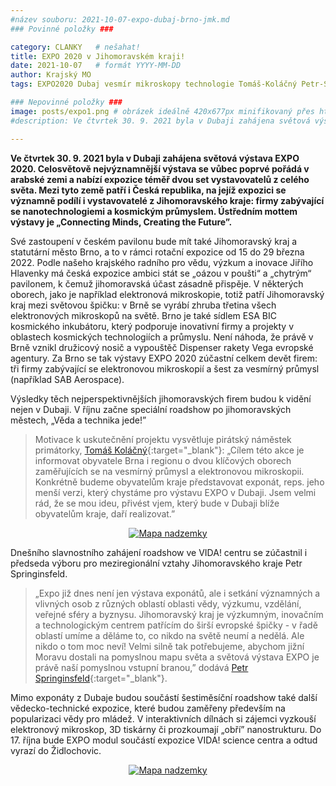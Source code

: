 ```yaml
---
#název souboru: 2021-10-07-expo-dubaj-brno-jmk.md
### Povinné položky ###

category: CLANKY   # nešahat!
title: EXPO 2020 v Jihomoravském kraji!
date: 2021-10-07   # formát YYYY-MM-DD
author: Krajský MO
tags: EXPO2020 Dubaj vesmír mikroskopy technologie Tomáš-Koláčný Petr-Springinsfeld # kategorie odděleny mezerami, např. volby zemědělství životní-prostředí piráti (viz https://jihomoravsky.pirati.cz/tags/)

### Nepovinné položky ###
image: posts/expo1.png # obrázek ideálně 420x677px minifikovaný přes https://tinypng.com/
#description: Ve čtvrtek 30. 9. 2021 byla v Dubaji zahájena světová výstava EXPO 2020. Celosvětově nejvýznamnější výstava se vůbec poprvé pořádá v arabské zemi a nabízí expozice téměř dvou set vystavovatelů z celého světa. Mezi tyto země patří i Česká republika, na jejíž expozici se významně podílí i vystavovatelé z Jihomoravského kraje: firmy zabývající se nanotechnologiemi a kosmickým průmyslem. Ústředním mottem výstavy je „Connecting Minds, Creating the Future”.

---
```

**Ve čtvrtek 30. 9. 2021 byla v Dubaji zahájena světová výstava EXPO 2020. Celosvětově nejvýznamnější výstava se vůbec poprvé pořádá v arabské zemi a nabízí expozice téměř dvou set vystavovatelů z celého světa. Mezi tyto země patří i Česká republika, na jejíž expozici se významně podílí i vystavovatelé z Jihomoravského kraje: firmy zabývající se nanotechnologiemi a kosmickým průmyslem. Ústředním mottem výstavy je „Connecting Minds, Creating the Future”.**

Své zastoupení v českém pavilonu bude mít také Jihomoravský kraj a statutární město Brno, a to v rámci rotační expozice od 15 do 29 března 2022. Podle našeho krajského radního pro vědu, výzkum a inovace Jiřího Hlavenky má česká expozice ambici stát se „oázou v poušti“ a „chytrým“ pavilonem, k čemuž jihomoravská účast zásadně přispěje. V některých oborech, jako je například elektronová mikroskopie, totiž patří Jihomoravský kraj mezi světovou špičku: v Brně se vyrábí zhruba třetina všech elektronových mikroskopů na světě. Brno je také sídlem ESA BIC kosmického inkubátoru, který podporuje inovativní firmy a projekty v oblastech kosmických technologiích a průmyslu. Není náhoda, že právě v Brně vznikl družicový nosič a vypouštěč Dispenser rakety Vega evropské agentury. Za Brno se tak výstavy EXPO 2020 zúčastní celkem devět firem: tři firmy zabývající se elektronovou mikroskopií a šest za vesmírný průmysl (například SAB Aerospace).

Výsledky těch nejperspektivnějších jihomoravských firem budou k vidění nejen v Dubaji. V říjnu začne speciální roadshow po jihomoravských městech, „Věda a technika jede!”

> Motivace k uskutečnění projektu vysvětluje pirátský náměstek primátorky, [Tomáš Koláčný](https://jihomoravsky.pirati.cz/lide/tomas-kolacny/){:target="_blank"}: „Cílem této akce je informovat obyvatele Brna i regionu o dvou klíčových oborech zaměřujících se na vesmírný průmysl a elektronovou mikroskopii. Konkrétně budeme obyvatelům kraje představovat exponát, reps. jeho menší verzi, který chystáme pro výstavu EXPO v Dubaji. Jsem velmi rád, že se mou ideu, přivést vjem, který bude v Dubaji blíže obyvatelům kraje, daří realizovat.”
> 

<div style="text-align:center"><a href="https://a.pirati.cz/jihomoravsky/img/posts/expo2.png" target="_blank">
<img src="https://a.pirati.cz/jihomoravsky/img/posts/expo2.png" alt="Mapa nadzemky">

</a></div>

Dnešního slavnostního zahájení roadshow ve VIDA! centru se zúčastnil i předseda výboru pro meziregionální vztahy Jihomoravského kraje Petr Springinsfeld. 
> „Expo již dnes není jen výstava exponátů, ale i setkání významných a vlivných osob z  různých oblastí oblasti vědy, výzkumu, vzdělání, veřejné sféry a byznysu. Jihomoravský kraj je výzkumným, inovačním a technologickým centrem patřícím do širší evropské špičky - v řadě oblastí umíme a děláme to, co nikdo na světě neumí a nedělá. Ale nikdo o tom moc neví! Velmi silně tak potřebujeme, abychom jižní Moravu dostali na pomyslnou mapu světa a světová výstava EXPO je právě naší pomyslnou vstupní branou,” dodává [Petr Springinsfeld](https://jihomoravsky.pirati.cz/lide/petr-springinsfeld/){:target="_blank"}. 
> 

Mimo exponáty z Dubaje budou součástí šestiměsíční roadshow také další vědecko-technické expozice, které budou zaměřeny především na popularizaci vědy pro mládež. V interaktivních dílnách si zájemci vyzkouší elektronový mikroskop, 3D tiskárny či prozkoumají „obří” nanostrukturu. Do 17. října bude EXPO modul součástí expozice VIDA! science centra a odtud vyrazí do Židlochovic. 

<div style="text-align:center"><a href="https://a.pirati.cz/jihomoravsky/img/posts/expo3.png" target="_blank">
<img src="https://a.pirati.cz/jihomoravsky/img/posts/expo3.png" alt="Mapa nadzemky">

</a></div>

